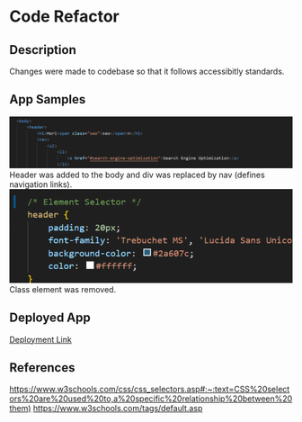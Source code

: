 # Code Refactor

## Description
Changes were made to codebase so that it follows accessibitly standards.

## App Samples
<img src="./assets/images/Screenshot 2023-10-05 220656.png"/>
Header was added to the body and div was replaced by nav (defines navigation links).
<img src="./assets/images/Screenshot 2023-10-05 221419.png"/>
Class element was removed.


## Deployed App
[Deployment Link](https://karina-yuk.github.io/Horiseon-Website/)

## References
<https://www.w3schools.com/css/css_selectors.asp#:~:text=CSS%20selectors%20are%20used%20to,a%20specific%20relationship%20between%20them)>
<https://www.w3schools.com/tags/default.asp>
